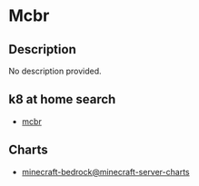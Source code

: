 # Mcbr

## Description

No description provided.

## k8 at home search

- [mcbr](https://nanne.dev/k8s-at-home-search/#/mcbr)

## Charts

- [minecraft-bedrock@minecraft-server-charts](https://itzg.github.io/minecraft-server-charts/)
